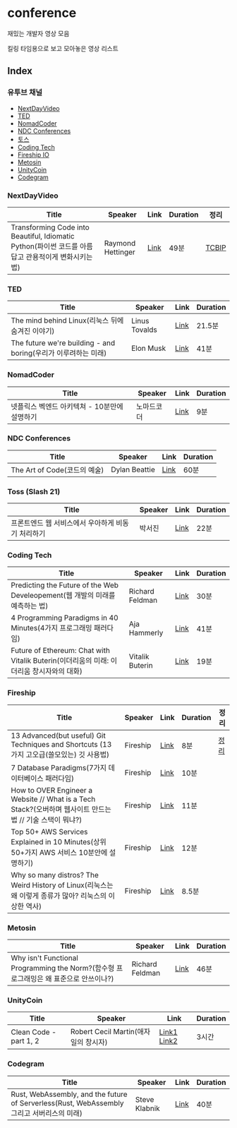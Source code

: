 # conference
재밌는 개발자 영상 모음

킬링 타임용으로 보고 모아놓은 영상 리스트

## Index 
### 유투브 채널
 - [NextDayVideo](#NextDayVideo)
 - [TED](#TED)
 - [NomadCoder](#NomadCoder)
 - [NDC Conferences](#NDC-Conferences)
 - [토스](#Toss)
 - [Coding Tech](#Coding-Tech)
 - [Fireship IO](#Fireship-IO)
 - [Metosin](#Metosin)
 - [UnityCoin](#UnityCoin)
 - [Codegram](#Codegram)


### NextDayVideo
| Title | Speaker | Link | Duration | 정리 |
| ----- | ------- | ---- | -------- | ------- |
| Transforming Code into Beautiful, Idiomatic Python(파이썬 코드를 아름답고 관용적이게 변화시키는 법) | Raymond Hettinger | [Link](https://www.youtube.com/watch?v=OSGv2VnC0go)| 49분 | [TCBIP](https://github.com/KKodiac/conference/tree/main/doc/TCBIP) | 

### TED
| Title | Speaker | Link | Duration |
| ----- | ------- | ---- | -------- |
| The mind behind Linux(리눅스 뒤에 숨겨진 이야기) | Linus Tovalds | [Link](https://www.youtube.com/watch?v=o8NPllzkFhE) | 21.5분 |
| The future we're building - and boring(우리가 이루려하는 미래) | Elon Musk | [Link](https://www.youtube.com/watch?v=zIwLWfaAg-8) | 41분 |

### NomadCoder
| Title | Speaker | Link | Duration |
| ----- | ------- | ---- | -------- |
| 넷플릭스 벡엔드 아키텍쳐 - 10분만에 설명하기 | 노마드코더 | [Link](https://www.youtube.com/watch?v=_DDkSF5TvEU) | 9분 |

### NDC Conferences
| Title | Speaker | Link | Duration |
| ----- | ------- | ---- | -------- |
| The Art of Code(코드의 예술) | Dylan Beattie | [Link](https://www.youtube.com/watch?v=6avJHaC3C2U&t=5s) | 60분 |


### Toss (Slash 21)
| Title | Speaker | Link | Duration |
| ----- | ------- | ---- | -------- |
| 프론트엔드 웹 서비스에서 우아하게 비동기 처리하기 | 박서진 | [Link](https://www.youtube.com/watch?v=FvRtoViujGg) | 22분 |

### Coding Tech
| Title | Speaker | Link | Duration |
| ----- | ------- | ---- | -------- |
| Predicting the Future of the Web Develeopement(웹 개발의 미래를 예측하는 법) | Richard Feldman | [Link](https://www.youtube.com/watch?v=24tQRwIRP_w) | 30분 |
| 4 Programming Paradigms in 40 Minutes(4가지 프로그래밍 패러다임) | Aja Hammerly | [Link](https://www.youtube.com/watch?v=cgVVZMfLjEI) | 41분 |
| Future of Ethereum: Chat with Vitalik Buterin(이더리움의 미래: 이더리움 창시자와의 대화) | Vitalik Buterin | [Link](https://www.youtube.com/watch?v=TjYYMrY3Tis) | 19분 |

### Fireship
| Title | Speaker | Link | Duration | 정리 |
| ----- | ------- | ---- | -------- | --- |
| 13 Advanced(but useful) Git Techniques and Shortcuts (13가지 고오급(쓸모있는) 깃 사용법) | Fireship | [Link](https://www.youtube.com/watch?v=ecK3EnyGD8o) | 8분 | [정리](https://www.notion.so/kkodiac/Git-commands-ee7e4cfc0987459b8333ee8c5edb0015)
| 7 Database Paradigms(7가지 데이터베이스 패러다임) | Fireship | [Link](https://www.youtube.com/watch?v=W2Z7fbCLSTw) | 10분 |
| How to OVER Engineer a Website // What is a Tech Stack?(오버하며 웹사이트 만드는 법 // 기술 스택이 뭐냐?) | Fireship | [Link](https://www.youtube.com/watch?v=Sxxw3qtb3_g) | 11분 |
| Top 50+ AWS Services Explained in 10 Minutes(상위 50+가지 AWS 서비스 10분안에 설명하기) | Fireship | [Link](https://www.youtube.com/watch?v=JIbIYCM48to) | 12분 |
| Why so many distros? The Weird History of Linux(리눅스는 왜 이렇게 종류가 많아? 리눅스의 이상한 역사) | Fireship | [Link](https://www.youtube.com/watch?v=ShcR4Zfc6Dw&t=390s) | 8.5분

### Metosin
| Title | Speaker | Link | Duration |
| ----- | ------- | ---- | -------- |
| Why isn't Functional Programming the Norm?(함수형 프로그래밍은 왜 표준으로 안쓰이나?) | Richard Feldman | [Link](https://www.youtube.com/watch?v=QyJZzq0v7Z4) | 46분 |

### UnityCoin
| Title | Speaker | Link | Duration |
| ----- | ------- | ---- | -------- |
| Clean Code - part 1, 2 | Robert Cecil Martin(애자일의 창시자) | [Link1](https://www.youtube.com/watch?v=7EmboKQH8lM) [Link2](https://www.youtube.com/watch?v=2a_ytyt9sf8)| 3시간 |

### Codegram
| Title | Speaker | Link | Duration |
| ----- | ------- | ---- | -------- |
| Rust, WebAssembly, and the future of Serverless(Rust, WebAssembly 그리고 서버리스의 미래) | Steve Klabnik | [Link](https://www.youtube.com/watch?v=CMB6AlE1QuI)| 40분 |



